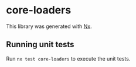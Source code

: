 # core-loaders

This library was generated with [Nx](https://nx.dev).

## Running unit tests

Run `nx test core-loaders` to execute the unit tests.
